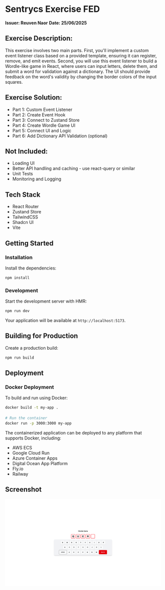 # Sentrycs Exercise FED

**Issuer: Reuven Naor**
**Date: 25/06/2025**

## Exercise Description:

This exercise involves two main parts. First, you'll implement a custom event listener class based on a provided template, ensuring it can register, remove, and emit events. Second, you will use this event listener to build a Wordle-like game in React, where users can input letters, delete them, and submit a word for validation against a dictionary. The UI should provide feedback on the word's validity by changing the border colors of the input squares.

## Exercise Solution:

- Part 1: Custom Event Listener
- Part 2: Create Event Hook
- Part 3: Connect to Zustand Store
- Part 4: Create Wordle Game UI
- Part 5: Connect UI and Logic
- Part 6: Add Dictionary API Validation (optional)

## Not Included:
- Loading UI
- Better API handling and caching - use react-query or similar
- Unit Tests
- Monitoring and Logging

## Tech Stack

- React Router
- Zustand Store
- TailwindCSS
- Shadcn UI
- Vite

## Getting Started

### Installation

Install the dependencies:

```bash
npm install
```

### Development

Start the development server with HMR:

```bash
npm run dev
```

Your application will be available at `http://localhost:5173`.

## Building for Production

Create a production build:

```bash
npm run build
```

## Deployment

### Docker Deployment

To build and run using Docker:

```bash
docker build -t my-app .

# Run the container
docker run -p 3000:3000 my-app
```

The containerized application can be deployed to any platform that supports Docker, including:

- AWS ECS
- Google Cloud Run
- Azure Container Apps
- Digital Ocean App Platform
- Fly.io
- Railway

## Screenshot

![Project Screenshot](./Screenshot.png)